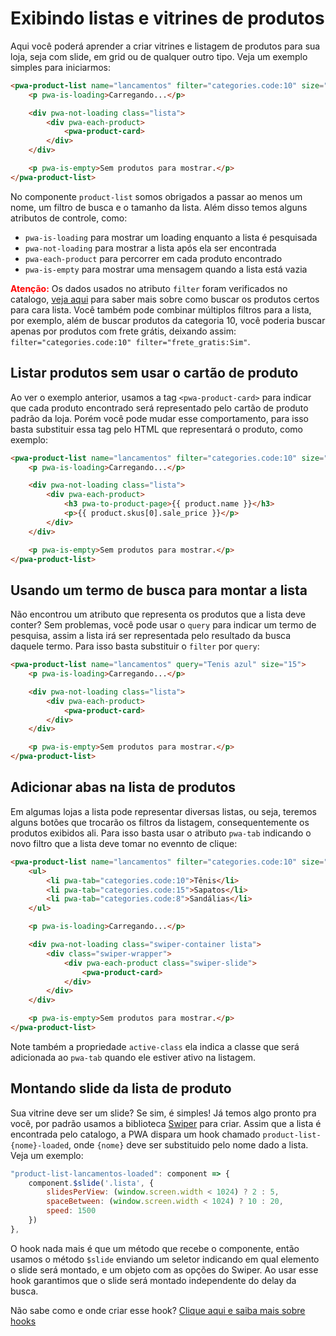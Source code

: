 # Exibindo listas e vitrines de produtos

Aqui você poderá aprender a criar vitrines e listagem de produtos para sua loja, seja com slide, em grid ou de qualquer outro tipo. Veja um exemplo simples para iniciarmos:

```html
<pwa-product-list name="lancamentos" filter="categories.code:10" size="15">
    <p pwa-is-loading>Carregando...</p>

    <div pwa-not-loading class="lista">
        <div pwa-each-product>
            <pwa-product-card>
        </div>
    </div>

    <p pwa-is-empty>Sem produtos para mostrar.</p>
</pwa-product-list>
```

No componente `product-list` somos obrigados a passar ao menos um nome, um filtro de busca e o tamanho da lista. Além disso temos alguns atributos de controle, como:

- `pwa-is-loading` para mostrar um loading enquanto a lista é pesquisada
- `pwa-not-loading` para mostrar a lista após ela ser encontrada
- `pwa-each-product` para percorrer em cada produto encontrado
- `pwa-is-empty` para mostrar uma mensagem quando a lista está vazia

<strong style="color:red">Atenção:</strong> Os dados usados no atributo `filter` foram verificados no catalogo, [veja aqui](/frontend/catalog/elastic.html) para saber mais sobre como buscar os produtos certos para cara lista. Você também pode combinar múltiplos filtros para a lista, por exemplo, além de buscar produtos da categoria 10, você poderia buscar apenas por produtos com frete grátis, deixando assim: `filter="categories.code:10" filter="frete_gratis:Sim"`.

## Listar produtos sem usar o cartão de produto

Ao ver o exemplo anterior, usamos a tag `<pwa-product-card>` para indicar que cada produto encontrado será representado pelo cartão de produto padrão da loja. Porém você pode mudar esse comportamento, para isso basta substituir essa tag pelo HTML que representará o produto, como exemplo:

```html
<pwa-product-list name="lancamentos" filter="categories.code:10" size="15">
    <p pwa-is-loading>Carregando...</p>

    <div pwa-not-loading class="lista">
        <div pwa-each-product>
            <h3 pwa-to-product-page>{{ product.name }}</h3>
            <p>{{ product.skus[0].sale_price }}</p>
        </div>
    </div>

    <p pwa-is-empty>Sem produtos para mostrar.</p>
</pwa-product-list>
```

## Usando um termo de busca para montar a lista

Não encontrou um atributo que representa os produtos que a lista deve conter? Sem problemas, você pode usar o `query` para indicar um termo de pesquisa, assim a lista irá ser representada pelo resultado da busca daquele termo. Para isso basta substituir o `filter` por `query`:

```html
<pwa-product-list name="lancamentos" query="Tenis azul" size="15">
    <p pwa-is-loading>Carregando...</p>

    <div pwa-not-loading class="lista">
        <div pwa-each-product>
            <pwa-product-card>
        </div>
    </div>

    <p pwa-is-empty>Sem produtos para mostrar.</p>
</pwa-product-list>
```

## Adicionar abas na lista de produtos

Em algumas lojas a lista pode representar diversas listas, ou seja, teremos alguns botões que trocarão os filtros da listagem, consequentemente os produtos exibidos ali. Para isso basta usar o atributo `pwa-tab` indicando o novo filtro que a lista deve tomar no evennto de clique:

```html
<pwa-product-list name="lancamentos" filter="categories.code:10" size="15" active-class="tab--active">
    <ul>
        <li pwa-tab="categories.code:10">Tênis</li>
        <li pwa-tab="categories.code:15">Sapatos</li>
        <li pwa-tab="categories.code:8">Sandálias</li>
    </ul>

    <p pwa-is-loading>Carregando...</p>

    <div pwa-not-loading class="swiper-container lista">
        <div class="swiper-wrapper">
            <div pwa-each-product class="swiper-slide">
                <pwa-product-card>
            </div>
        </div>
    </div>

    <p pwa-is-empty>Sem produtos para mostrar.</p>
</pwa-product-list>
```

Note também a propriedade `active-class` ela indica a classe que será adicionada ao `pwa-tab` quando ele estiver ativo na listagem.


## Montando  slide da lista de produto

Sua vitrine deve ser um slide? Se sim, é simples! Já temos algo pronto pra você, por padrão usamos a biblioteca [Swiper](https://swiperjs.com/) para criar. Assim que a lista é encontrada pelo catalogo, a PWA dispara um hook chamado `product-list-{nome}-loaded`, onde `{nome}` deve ser substituido pelo nome dado a lista. Veja um exemplo:

```javascript
"product-list-lancamentos-loaded": component => {
    component.$slide('.lista', {
        slidesPerView: (window.screen.width < 1024) ? 2 : 5,
        spaceBetween: (window.screen.width < 1024) ? 10 : 20,
        speed: 1500
    })
},
```

O hook nada mais é que um método que recebe o componente, então usamos o método `$slide` enviando um seletor indicando em qual elemento o slide será montado, e um objeto com as opções do Swiper. Ao  usar esse hook garantimos que o slide será montado independente  do delay da busca.

Não sabe como e onde criar esse hook? [Clique aqui e saiba mais sobre hooks](/frontend/hooks)
